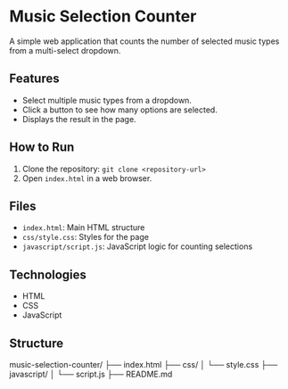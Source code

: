 # Music Selection Counter

A simple web application that counts the number of selected music types from a multi-select dropdown.

## Features
- Select multiple music types from a dropdown.
- Click a button to see how many options are selected.
- Displays the result in the page.

## How to Run
1. Clone the repository: `git clone <repository-url>`
2. Open `index.html` in a web browser.

## Files
- `index.html`: Main HTML structure
- `css/style.css`: Styles for the page
- `javascript/script.js`: JavaScript logic for counting selections

## Technologies
- HTML
- CSS
- JavaScript

## Structure
 music-selection-counter/
├── index.html
├── css/
│   └── style.css
├── javascript/
│   └── script.js
├── README.md
